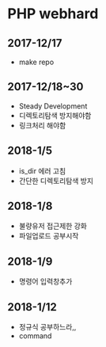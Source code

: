 # PHP webhard
## 2017-12/17
- make repo
## 2017-12/18~30
- Steady Development
- 디렉토리탐색 방지해야함
- 링크처리 해야함

## 2018-1/5
- is_dir 에러 고침
- 간단한 디렉토리탐색 방지
## 2018-1/8
- 불량유저 접근제한 강화
- 파일업로드 공부시작

## 2018-1/9
- 명령어 입력창추가

## 2018-1/12
- 정규식 공부하느라,,
- command
